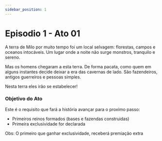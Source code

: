 ```yaml
---
sidebar_position: 1
---
```


# Episodio 1 - Ato 01

A terra de Milo por muito tempo foi um local selvagem: florestas, campos e oceanos intocáveis.
Um lugar onde a noite não surge monstros, tranquilo e sereno.

Mas os homens chegaram a esta terra. De forma pacata, como quem em alguns instantes decide deixar
a era das cavernas de lado. São fazendeiros, antigos guerreiros e pessoas simples.

Nesta terra eles irão se estabelecer!

### Objetivo do Ato

Este é o requisito que fará a história avançar para o proximo passo:

- Primeiros reinos formados (bases e fazendas construidas)
- Primeira exclusividade for declarada

Obs: O primeiro que ganhar exclusividade, receberá premiação extra